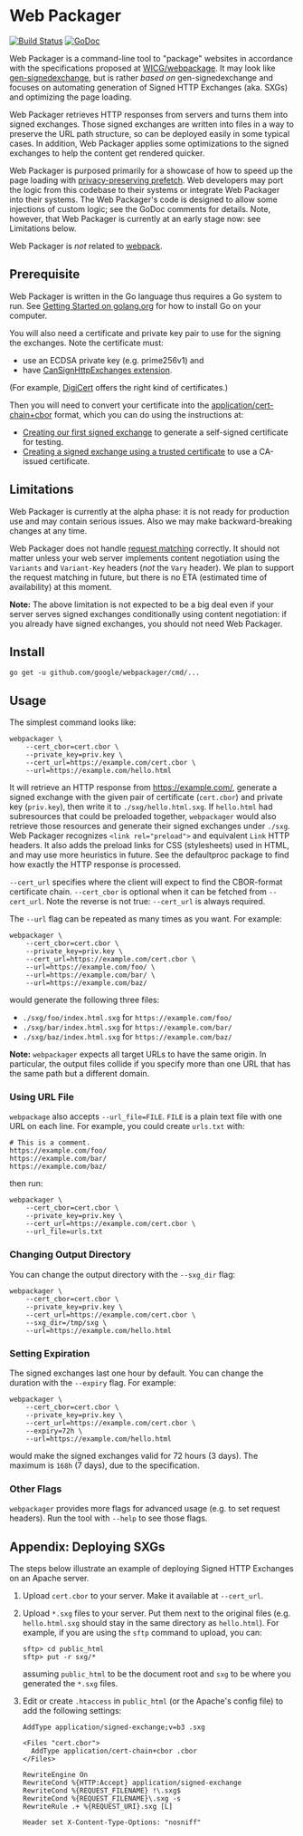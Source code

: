 # Web Packager

[![Build Status](https://travis-ci.org/google/webpackager.svg?branch=master)](https://travis-ci.org/google/webpackager)
[![GoDoc](https://godoc.org/github.com/google/webpackager?status.svg)](https://godoc.org/github.com/google/webpackager)

Web Packager is a command-line tool to "package" websites in accordance
with the specifications proposed at [WICG/webpackage][]. It may look like
[gen-signedexchange][], but is rather *based on* gen-signedexchange and
focuses on automating generation of Signed HTTP Exchanges (aka. SXGs) and
optimizing the page loading.

[WICG/webpackage]: https://github.com/WICG/webpackage/
[gen-signedexchange]: https://github.com/WICG/webpackage/tree/master/go/signedexchange

Web Packager retrieves HTTP responses from servers and turns them into
signed exchanges. Those signed exchanges are written into files in a way to
preserve the URL path structure, so can be deployed easily in some typical
cases. In addition, Web Packager applies some optimizations to the signed
exchanges to help the content get rendered quicker.

Web Packager is purposed primarily for a showcase of how to speed up the
page loading with [privacy-preserving prefetch][]. Web developers may port
the logic from this codebase to their systems or integrate Web Packager into
their systems. The Web Packager's code is designed to allow some injections
of custom logic; see the GoDoc comments for details. Note, however, that Web
Packager is currently at an early stage now: see Limitations below.

[privacy-preserving prefetch]: https://wicg.github.io/webpackage/draft-yasskin-webpackage-use-cases.html#private-prefetch

Web Packager is *not* related to [webpack][].

[webpack]: https://webpack.js.org/


## Prerequisite

Web Packager is written in the Go language thus requires a Go system to run.
See [Getting Started on golang.org](https://golang.org/doc/install) for how
to install Go on your computer.

You will also need a certificate and private key pair to use for the signing
the exchanges. Note the certificate must:

*   use an ECDSA private key (e.g. prime256v1) and
*   have [CanSignHttpExchanges extension][].

(For example, [DigiCert][] offers the right kind of certificates.)

[CanSignHttpExchanges extension]: https://wicg.github.io/webpackage/draft-yasskin-http-origin-signed-responses.html#cross-origin-cert-req
[DigiCert]: https://www.digicert.com/account/ietf/http-signed-exchange.php

Then you will need to convert your certificate into
the [application/cert-chain+cbor][] format, which you can do using the
instructions at:

*   [Creating our first signed exchange](https://github.com/WICG/webpackage/blob/master/go/signedexchange/README.md#creating-our-first-signed-exchange)
    to generate a self-signed certificate for testing.
*   [Creating a signed exchange using a trusted certificate](https://github.com/WICG/webpackage/blob/master/go/signedexchange/README.md#creating-a-signed-exchange-using-a-trusted-certificate)
    to use a CA-issued certificate.

[application/cert-chain+cbor]: https://wicg.github.io/webpackage/draft-yasskin-http-origin-signed-responses.html#cert-chain-format


## Limitations

Web Packager is currently at the alpha phase: it is not ready for production
use and may contain serious issues. Also we may make backward-breaking changes
at any time.

Web Packager does not handle [request matching][] correctly. It should not
matter unless your web server implements content negotiation using the
`Variants` and `Variant-Key` headers (*not* the `Vary` header). We plan to
support the request matching in future, but there is no ETA (estimated time of
availability) at this moment.

**Note:** The above limitation is not expected to be a big deal even if your
    server serves signed exchanges conditionally using content negotiation:
    if you already have signed exchanges, you should not need Web Packager.

[request matching]: https://wicg.github.io/webpackage/loading.html#request-matching


## Install

```shell
go get -u github.com/google/webpackager/cmd/...
```


## Usage

The simplest command looks like:

```shell
webpackager \
    --cert_cbor=cert.cbor \
    --private_key=priv.key \
    --cert_url=https://example.com/cert.cbor \
    --url=https://example.com/hello.html
```

It will retrieve an HTTP response from https://example.com/, generate
a signed exchange with the given pair of certificate (`cert.cbor`) and
private key (`priv.key`), then write it to `./sxg/hello.html.sxg`.
If `hello.html` had subresources that could be preloaded together,
`webpackager` would also retrieve those resources and generate their signed
exchanges under `./sxg`. Web Packager recognizes `<link rel="preload">`
and equivalent `Link` HTTP headers. It also adds the preload links for CSS
(stylesheets) used in HTML, and may use more heuristics in future. See the
defaultproc package to find how exactly the HTTP response is processed.

`--cert_url` specifies where the client will expect to find the CBOR-format
certificate chain. `--cert_cbor` is optional when it can be fetched from
`--cert_url`. Note the reverse is not true: `--cert_url` is always required.

The `--url` flag can be repeated as many times as you want. For example:

```shell
webpackager \
    --cert_cbor=cert.cbor \
    --private_key=priv.key \
    --cert_url=https://example.com/cert.cbor \
    --url=https://example.com/foo/ \
    --url=https://example.com/bar/ \
    --url=https://example.com/baz/
```

would generate the following three files:

*   `./sxg/foo/index.html.sxg` for `https://example.com/foo/`
*   `./sxg/bar/index.html.sxg` for `https://example.com/bar/`
*   `./sxg/baz/index.html.sxg` for `https://example.com/baz/`

**Note:** `webpackager` expects all target URLs to have the same origin.
    In particular, the output files collide if you specify more than one URL
    that has the same path but a different domain.

### Using URL File

`webpackage` also accepts `--url_file=FILE`. `FILE` is a plain text file
with one URL on each line. For example, you could create `urls.txt` with:

```
# This is a comment.
https://example.com/foo/
https://example.com/bar/
https://example.com/baz/
```

then run:

```
webpackager \
    --cert_cbor=cert.cbor \
    --private_key=priv.key \
    --cert_url=https://example.com/cert.cbor \
    --url_file=urls.txt
```

### Changing Output Directory

You can change the output directory with the `--sxg_dir` flag:

```shell
webpackager \
    --cert_cbor=cert.cbor \
    --private_key=priv.key \
    --cert_url=https://example.com/cert.cbor \
    --sxg_dir=/tmp/sxg \
    --url=https://example.com/hello.html
```

### Setting Expiration

The signed exchanges last one hour by default. You can change the duration
with the `--expiry` flag. For example:

```shell
webpackager \
    --cert_cbor=cert.cbor \
    --private_key=priv.key \
    --cert_url=https://example.com/cert.cbor \
    --expiry=72h \
    --url=https://example.com/hello.html
```

would make the signed exchanges valid for 72 hours (3 days). The maximum
is `168h` (7 days), due to the specification.

### Other Flags

`webpackager` provides more flags for advanced usage (e.g. to set request
headers). Run the tool with `--help` to see those flags.


## Appendix: Deploying SXGs

The steps below illustrate an example of deploying Signed HTTP Exchanges on
an Apache server.

1.  Upload `cert.cbor` to your server. Make it available at `--cert_url`.

2.  Upload `*.sxg` files to your server. Put them next to the original files
    (e.g. `hello.html.sxg` should stay in the same directory as `hello.html`).
    For example, if you are using the `sftp` command to upload, you can:

    ```
    sftp> cd public_html
    sftp> put -r sxg/*
    ```

    assuming `public_html` to be the document root and `sxg` to be where you
    generated the `*.sxg` files.

3.  Edit or create `.htaccess` in `public_html` (or the Apache's config file)
    to add the following settings:

    ```
    AddType application/signed-exchange;v=b3 .sxg

    <Files "cert.cbor">
      AddType application/cert-chain+cbor .cbor
    </Files>

    RewriteEngine On
    RewriteCond %{HTTP:Accept} application/signed-exchange
    RewriteCond %{REQUEST_FILENAME} !\.sxg$
    RewriteCond %{REQUEST_FILENAME}\.sxg -s
    RewriteRule .+ %{REQUEST_URI}.sxg [L]

    Header set X-Content-Type-Options: "nosniff"
    ```
